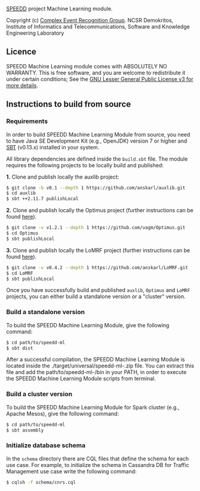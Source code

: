 [SPEEDD](www.speedd-project.eu) project Machine Learning module.

Copyright (c) [Complex Event Recognition Group](cer.iit.demokritos.gr). NCSR Demokritos, Institute of Informatics and Telecommunications, Software and Knowledge Engineering Laboratory

## Licence
SPEEDD Machine Learning module comes with ABSOLUTELY NO WARRANTY. This is free software, and you are welcome to redistribute it under certain conditions; See the [GNU Lesser General Public License v3 for more details](http://www.gnu.org/licenses/lgpl-3.0.html).

## Instructions to build from source

### Requirements
In order to build SPEEDD Machine Learning Module from source, you need to have Java SE Development Kit (e.g., OpenJDK) version 7 or higher and [SBT](http://www.scala-sbt.org) (v0.13.x) installed in your system. 

All library dependencies are defined inside the `build.sbt` file. The module requires the following projects to be locally build and published:

**1.** Clone and publish locally the auxlib project:

```bash
$ git clone -b v0.1 --depth 1 https://github.com/anskarl/auxlib.git
$ cd auxlib
$ sbt ++2.11.7 publishLocal
```

**2.** Clone and publish locally the Optimus project (further instructions can be found [here](https://github.com/vagm/Optimus)).
```bash
$ git clone -v v1.2.1 --depth 1 https://github.com/vagm/Optimus.git
$ cd Optimus
$ sbt publishLocal
```

**3.** Clone and publish locally the LoMRF project (further instructions can be found [here](https://github.com/anskarl/LoMRF)).

```bash
$ git clone -v v0.4.2 --depth 1 https://github.com/anskarl/LoMRF.git
$ cd LoMRF
$ sbt publishLocal
```
Once you have successfully build and published `auxlib`, `Optimus` and `LoMRF` projects, you can either build a standalone version or a "cluster" version. 

### Build a standalone version
To build the SPEEDD Machine Learning Module, give the following command:
```bash
$ cd path/to/speedd-ml
$ sbt dist
```

After a successful compilation, the SPEEDD Machine Learning Module is located inside the ./target/universal/speedd-ml-<version>.zip file. You can extract this file and add the path/to/speedd-ml-<version>/bin in your PATH, in order to execute the SPEEDD Machine Learning Module scripts from terminal.

### Build a cluster version

To build the SPEEDD Machine Learning Module for Spark cluster (e.g., Apache Mesos), give the following command:
```bash
$ cd path/to/speedd-ml
$ sbt assembly
```

### Initialize database schema

In the `schema` directory there are CQL files that define the schema for each use case. 
For example, to initialize the schema in Cassandra DB for Traffic Management use case 
write the following command:

```bash
$ cqlsh -f schema/cnrs.cql
```

